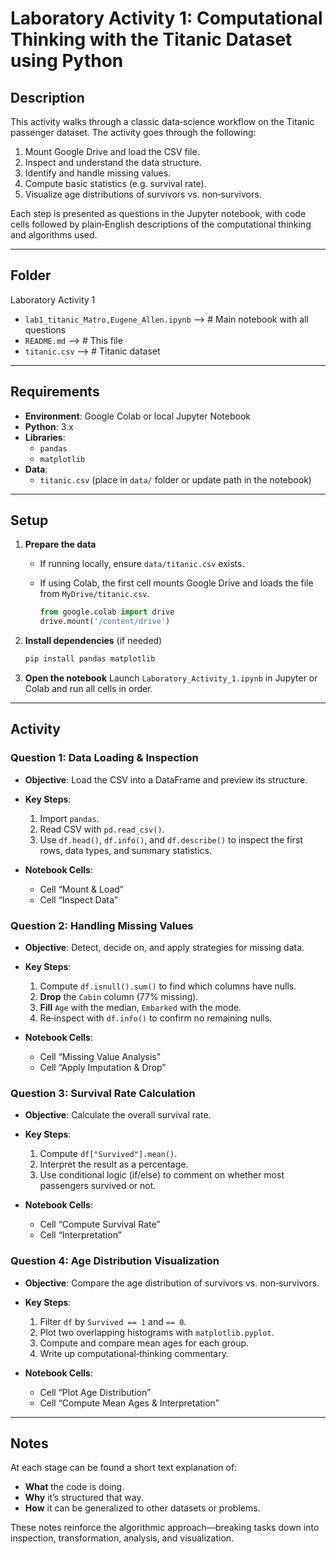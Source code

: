 # Laboratory Activity 1: Computational Thinking with the Titanic Dataset using Python

## Description
This activity walks through a classic data‐science workflow on the Titanic passenger dataset. The activity goes through the following:
1. Mount Google Drive and load the CSV file.
2. Inspect and understand the data structure.
3. Identify and handle missing values.
4. Compute basic statistics (e.g. survival rate).
5. Visualize age distributions of survivors vs. non‑survivors.

Each step is presented as questions in the Jupyter notebook, with code cells followed by plain‑English descriptions of the computational thinking and algorithms used.

---

## Folder

Laboratory Activity 1

- `lab1_titanic_Matro,Eugene_Allen.ipynb` --> # Main notebook with all questions
- `README.md` --> # This file
- `titanic.csv` --> # Titanic dataset

---

## Requirements

- **Environment**: Google Colab or local Jupyter Notebook
- **Python**: 3.x
- **Libraries**:
  - `pandas`
  - `matplotlib`
- **Data**:
  - `titanic.csv` (place in `data/` folder or update path in the notebook)

---

## Setup

1. **Prepare the data**

   * If running locally, ensure `data/titanic.csv` exists.
   * If using Colab, the first cell mounts Google Drive and loads the file from `MyDrive/titanic.csv`.

     ```python
     from google.colab import drive
     drive.mount('/content/drive')
     ```

2. **Install dependencies** (if needed)

   ```bash
   pip install pandas matplotlib
   ```

3. **Open the notebook**
   Launch `Laboratory_Activity_1.ipynb` in Jupyter or Colab and run all cells in order.

---

## Activity

### Question 1: Data Loading & Inspection

* **Objective**: Load the CSV into a DataFrame and preview its structure.
* **Key Steps**:

  1. Import `pandas`.
  2. Read CSV with `pd.read_csv()`.
  3. Use `df.head()`, `df.info()`, and `df.describe()` to inspect the first rows, data types, and summary statistics.
* **Notebook Cells**:

  * Cell “Mount & Load”
  * Cell “Inspect Data”

### Question 2: Handling Missing Values

* **Objective**: Detect, decide on, and apply strategies for missing data.
* **Key Steps**:

  1. Compute `df.isnull().sum()` to find which columns have nulls.
  2. **Drop** the `Cabin` column (77% missing).
  3. **Fill** `Age` with the median, `Embarked` with the mode.
  4. Re‑inspect with `df.info()` to confirm no remaining nulls.
* **Notebook Cells**:

  * Cell “Missing Value Analysis”
  * Cell “Apply Imputation & Drop”

### Question 3: Survival Rate Calculation

* **Objective**: Calculate the overall survival rate.
* **Key Steps**:

  1. Compute `df["Survived"].mean()`.
  2. Interpret the result as a percentage.
  3. Use conditional logic (if/else) to comment on whether most passengers survived or not.
* **Notebook Cells**:

  * Cell “Compute Survival Rate”
  * Cell “Interpretation”

### Question 4: Age Distribution Visualization

* **Objective**: Compare the age distribution of survivors vs. non‑survivors.
* **Key Steps**:

  1. Filter `df` by `Survived == 1` and `== 0`.
  2. Plot two overlapping histograms with `matplotlib.pyplot`.
  3. Compute and compare mean ages for each group.
  4. Write up computational‑thinking commentary.
* **Notebook Cells**:

  * Cell “Plot Age Distribution”
  * Cell “Compute Mean Ages & Interpretation”

---

## Notes

At each stage can be found a short text explanation of:

* **What** the code is doing.
* **Why** it’s structured that way.
* **How** it can be generalized to other datasets or problems.

These notes reinforce the algorithmic approach—breaking tasks down into inspection, transformation, analysis, and visualization.

